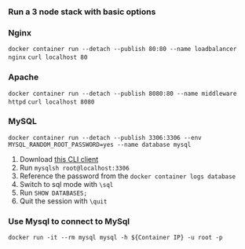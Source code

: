 ### Run a 3 node stack with basic options

### Nginx
```docker container run --detach --publish 80:80 --name loadbalancer nginx```
```curl localhost 80```

### Apache
```docker container run --detach --publish 8080:80 --name middleware httpd```
```curl localhost 8080```

### MySQL
```docker container run --detach --publish 3306:3306 --env MYSQL_RANDOM_ROOT_PASSWORD=yes --name database mysql```

1. Download [this CLI client](https://dev.mysql.com/downloads/shell/)
2. Run ```mysqlsh root@localhost:3306```
3. Reference the password from the ```docker container logs database```
4. Switch to sql mode with ```\sql```
5. Run ```SHOW DATABASES;```
6. Quit the session with ```\quit```

### Use Mysql to connect to MySql
```docker run -it --rm mysql mysql -h ${Container IP} -u root -p```
